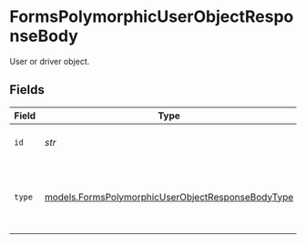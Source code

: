 # FormsPolymorphicUserObjectResponseBody

User or driver object.


## Fields

| Field                                                                                                        | Type                                                                                                         | Required                                                                                                     | Description                                                                                                  | Example                                                                                                      |
| ------------------------------------------------------------------------------------------------------------ | ------------------------------------------------------------------------------------------------------------ | ------------------------------------------------------------------------------------------------------------ | ------------------------------------------------------------------------------------------------------------ | ------------------------------------------------------------------------------------------------------------ |
| `id`                                                                                                         | *str*                                                                                                        | :heavy_check_mark:                                                                                           | ID of the polymorphic user.                                                                                  | 938172                                                                                                       |
| `type`                                                                                                       | [models.FormsPolymorphicUserObjectResponseBodyType](../models/formspolymorphicuserobjectresponsebodytype.md) | :heavy_check_mark:                                                                                           | The type of the polymorphic user.  Valid values: `driver`, `user`                                            | driver                                                                                                       |